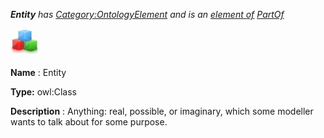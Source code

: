 ___Entity__ 
 has
 [Category:OntologyElement](../../Category/OntologyElement "Category:OntologyElement") 
 and is an
 [element of](../../Property/ElementOf "Property:ElementOf") 
[PartOf](../../Submissions/PartOf "Submissions:PartOf")_




  





[![Class](../public/images/thumb/2/27/Class.gif/45px-Class.gif)](../../Image/Class.gif "Class")


__Name__ 
 : Entity
 



__Type:__ 
 owl:Class
 



__Description__ 
 : Anything: real, possible, or imaginary, which some modeller wants to talk about for some purpose.